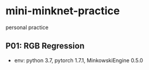 # mini-minknet-practice
personal practice 

## P01: RGB Regression
- env: python 3.7, pytorch 1.7.1, MinkowskiEngine 0.5.0
